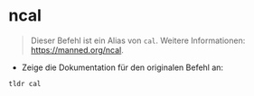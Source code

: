 # ncal

> Dieser Befehl ist ein Alias von `cal`.
> Weitere Informationen: <https://manned.org/ncal>.

- Zeige die Dokumentation für den originalen Befehl an:

`tldr cal`
